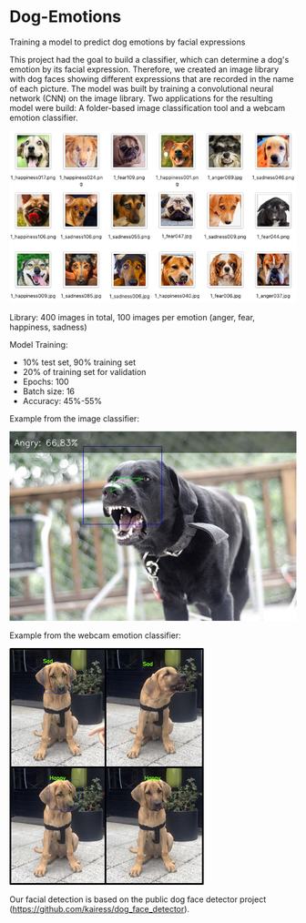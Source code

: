 # Dog-Emotions
Training a model to predict dog emotions by facial expressions

This project had the goal to build a classifier, which can determine a dog's emotion by its facial expression. Therefore, we created an image library with dog faces showing different expressions that are recorded in the name of each picture. The model was built by training a convolutional neural network (CNN) on the image library. Two applications for the resulting model were build: A folder-based image classification tool and a webcam emotion classifier. 

![alt text](https://github.com/cangaroo6/Dog-Emotions/blob/master/Library.png)

Library: 400 images in total, 100 images per emotion (anger, fear, happiness, sadness)

Model Training:
- 10% test set, 90% training set
- 20% of training set for validation
- Epochs: 100
- Batch size: 16
- Accuracy: 45%-55%

Example from the image classifier:

![alt text](https://github.com/cangaroo6/Dog-Emotions/blob/master/results/006Angry.jpg)

Example from the webcam emotion classifier:

![alt text](https://github.com/cangaroo6/Dog-Emotions/blob/master/WebcamResult.png)


Our facial detection is based on the public dog face detector project (https://github.com/kairess/dog_face_detector).
